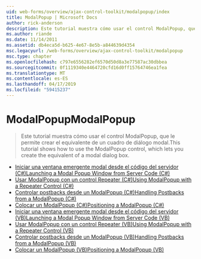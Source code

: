 ```yaml
---
uid: web-forms/overview/ajax-control-toolkit/modalpopup/index
title: ModalPopup | Microsoft Docs
author: rick-anderson
description: Este tutorial muestra cómo usar el control ModalPopup, que le permite crear el equivalente de un cuadro de diálogo modal.
ms.author: riande
ms.date: 11/14/2011
ms.assetid: db4eca5d-b625-4e67-8e5b-a844639d4354
msc.legacyurl: /web-forms/overview/ajax-control-toolkit/modalpopup
msc.type: chapter
ms.openlocfilehash: c797e6556282ef6570d50d8a3e77587ac30dbbea
ms.sourcegitcommit: 0f1119340e4464720cfd16d0ff15764746ea1fea
ms.translationtype: MT
ms.contentlocale: es-ES
ms.lasthandoff: 04/17/2019
ms.locfileid: "59415237"
---
```

# <a name="modalpopup"></a><span data-ttu-id="9339a-103">ModalPopup</span><span class="sxs-lookup"><span data-stu-id="9339a-103">ModalPopup</span></span>

> <span data-ttu-id="9339a-104">Este tutorial muestra cómo usar el control ModalPopup, que le permite crear el equivalente de un cuadro de diálogo modal.</span><span class="sxs-lookup"><span data-stu-id="9339a-104">This tutorial shows how to use the ModalPopup control, which lets you create the equivalent of a modal dialog box.</span></span>


- [<span data-ttu-id="9339a-105">Iniciar una ventana emergente modal desde el código del servidor (C#)</span><span class="sxs-lookup"><span data-stu-id="9339a-105">Launching a Modal Popup Window from Server Code (C#)</span></span>](launching-a-modal-popup-window-from-server-code-cs.md)
- [<span data-ttu-id="9339a-106">Usar ModalPopup con un control Repeater (C#)</span><span class="sxs-lookup"><span data-stu-id="9339a-106">Using ModalPopup with a Repeater Control (C#)</span></span>](using-modalpopup-with-a-repeater-control-cs.md)
- [<span data-ttu-id="9339a-107">Controlar postbacks desde un ModalPopup (C#)</span><span class="sxs-lookup"><span data-stu-id="9339a-107">Handling Postbacks from a ModalPopup (C#)</span></span>](handling-postbacks-from-a-modalpopup-cs.md)
- [<span data-ttu-id="9339a-108">Colocar un ModalPopup (C#)</span><span class="sxs-lookup"><span data-stu-id="9339a-108">Positioning a ModalPopup (C#)</span></span>](positioning-a-modalpopup-cs.md)
- [<span data-ttu-id="9339a-109">Iniciar una ventana emergente modal desde el código del servidor (VB)</span><span class="sxs-lookup"><span data-stu-id="9339a-109">Launching a Modal Popup Window from Server Code (VB)</span></span>](launching-a-modal-popup-window-from-server-code-vb.md)
- [<span data-ttu-id="9339a-110">Usar ModalPopup con un control Repeater (VB)</span><span class="sxs-lookup"><span data-stu-id="9339a-110">Using ModalPopup with a Repeater Control (VB)</span></span>](using-modalpopup-with-a-repeater-control-vb.md)
- [<span data-ttu-id="9339a-111">Controlar postbacks desde un ModalPopup (VB)</span><span class="sxs-lookup"><span data-stu-id="9339a-111">Handling Postbacks from a ModalPopup (VB)</span></span>](handling-postbacks-from-a-modalpopup-vb.md)
- [<span data-ttu-id="9339a-112">Colocar un ModalPopup (VB)</span><span class="sxs-lookup"><span data-stu-id="9339a-112">Positioning a ModalPopup (VB)</span></span>](positioning-a-modalpopup-vb.md)
